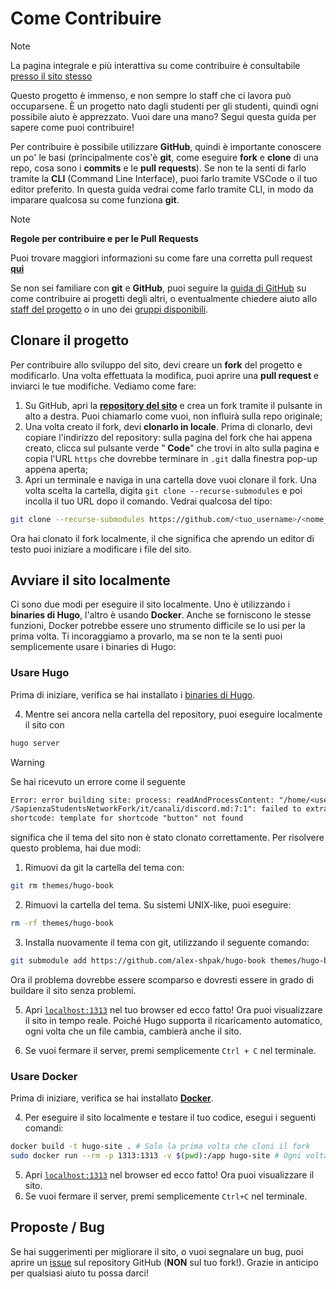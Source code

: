 # Come Contribuire

> [!NOTE]
> La pagina integrale e più interattiva su come contribuire è consultabile [presso il sito stesso](https://sapienzastudents.net/it/contribuire/come-contribuire/)

Questo progetto è immenso, e non sempre lo staff che ci lavora può occuparsene. È un progetto nato dagli studenti per gli studenti, quindi ogni possibile aiuto è apprezzato. Vuoi dare una mano? Segui questa guida per sapere come puoi contribuire!

Per contribuire è possibile utilizzare **GitHub**, quindi è importante conoscere un po' le basi (principalmente cos'è **git**, come eseguire **fork** e **clone** di una repo, cosa sono i **commits** e le **pull requests**). Se non te la senti di farlo tramite la **CLI** (Command Line Interface), puoi farlo tramite VSCode o il tuo editor preferito. In questa guida vedrai come farlo tramite CLI, in modo da imparare qualcosa su come funziona **git**.

> [!NOTE]
> **Regole per contribuire e per le Pull Requests**
>
> Puoi trovare maggiori informazioni su come fare una corretta pull request [**qui**](https://github.com/sapienzastudentsnetwork/sapienzastudentsnetwork.github.io/pulls)
>
> Se non sei familiare con **git** e **GitHub**, puoi seguire la [guida di GitHub](https://docs.github.com/en/get-started/quickstart/contributing-to-projects) su come contribuire ai progetti degli altri, o eventualmente chiedere aiuto allo [staff del progetto](/it/contribuire/contatti) o in uno dei [gruppi disponibili](/it/canali/gruppi).

## Clonare il progetto

Per contribuire allo sviluppo del sito, devi creare un **fork** del progetto e modificarlo. Una volta effettuata la modifica, puoi aprire una **pull request** e inviarci le tue modifiche. Vediamo come fare:

1. Su GitHub, apri la [**repository del sito**](https://github.com/sapienzastudentsnetwork/sapienzastudentsnetwork.github.io) e crea un fork tramite il pulsante in alto a destra. Puoi chiamarlo come vuoi, non influirà sulla repo originale;
2. Una volta creato il fork, devi **clonarlo in locale**. Prima di clonarlo, devi copiare l'indirizzo del repository: sulla pagina del fork che hai appena creato, clicca sul pulsante verde "**<i class="fa-solid fa-code" style="color: #63E6BE;"></i> Code**" che trovi in alto sulla pagina e copia l'URL `https` che dovrebbe terminare in `.git` dalla finestra pop-up appena aperta;
3. Apri un terminale e naviga in una cartella dove vuoi clonare il fork. Una volta scelta la cartella, digita `git clone --recurse-submodules` e poi incolla il tuo URL dopo il comando. Vedrai qualcosa del tipo:
```bash
git clone --recurse-submodules https://github.com/<tuo_username>/<nome_fork>.git
```
Ora hai clonato il fork localmente, il che significa che aprendo un editor di testo puoi iniziare a modificare i file del sito.

## Avviare il sito localmente

Ci sono due modi per eseguire il sito localmente. Uno è utilizzando i **binaries di Hugo**, l'altro è usando **Docker**. Anche se forniscono le stesse funzioni, Docker potrebbe essere uno strumento difficile se lo usi per la prima volta. Ti incoraggiamo a provarlo, ma se non te la senti puoi semplicemente usare i binaries di Hugo:

### Usare Hugo

Prima di iniziare, verifica se hai installato i [binaries di Hugo](https://gohugo.io/installation/).

4. Mentre sei ancora nella cartella del repository, puoi eseguire localmente il sito con
```bash
hugo server
```

> [!WARNING]
> Se hai ricevuto un errore come il seguente
> ```txt
> Error: error building site: process: readAndProcessContent: "/home/<user>
> /SapienzaStudentsNetworkFork/it/canali/discord.md:7:1": failed to extract
> shortcode: template for shortcode "button" not found
> ```
> significa che il tema del sito non è stato clonato correttamente. Per risolvere questo problema, hai due modi:
> 1. Rimuovi da git la cartella del tema con:
> ```bash
> git rm themes/hugo-book
> ```
> 
> 2. Rimuovi la cartella del tema. Su sistemi UNIX-like, puoi eseguire:
> ```bash
> rm -rf themes/hugo-book
> ```
> 
> 3. Installa nuovamente il tema con git, utilizzando il seguente comando:
> ```bash
> git submodule add https://github.com/alex-shpak/hugo-book themes/hugo-book
> ```
> 
> Ora il problema dovrebbe essere scomparso e dovresti essere in grado di buildare il sito senza problemi.

5. Apri [`localhost:1313`](http://localhost:1313/) nel tuo browser ed ecco fatto! Ora puoi visualizzare il sito in tempo reale. Poiché Hugo supporta il ricaricamento automatico, ogni volta che un file cambia, cambierà anche il sito.

6. Se vuoi fermare il server, premi semplicemente `Ctrl + C` nel terminale.

### Usare Docker

Prima di iniziare, verifica se hai installato [**Docker**](https://www.docker.com/).

4. Per eseguire il sito localmente e testare il tuo codice, esegui i seguenti comandi:
```bash
docker build -t hugo-site . # Solo la prima volta che cloni il fork
sudo docker run --rm -p 1313:1313 -v $(pwd):/app hugo-site # Ogni volta che lavori sul progetto
```

5. Apri [`localhost:1313`](http://localhost:1313/) nel browser ed ecco fatto! Ora puoi visualizzare il sito.
6. Se vuoi fermare il server, premi semplicemente `Ctrl+C` nel terminale.

## Proposte / Bug

Se hai suggerimenti per migliorare il sito, o vuoi segnalare un bug, puoi aprire un [issue](https://github.com/sapienzastudentsnetwork/sapienzastudentsnetwork.github.io/issues) sul repository GitHub (**NON** sul tuo fork!). Grazie in anticipo per qualsiasi aiuto tu possa darci!
